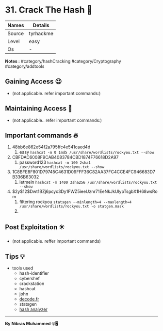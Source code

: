 # 31. Crack The Hash 🧭
Names | Details
--------|-----
Source | tyrhackme
Level | easy
Os | -

**Notes :**
#category/hashCracking 
#category/Cryptography 
#category/addtools 


## Gaining Access 😉
- (not applicable. refer important commands:)



## Maintaining Access 🥷
- (not applicable.. refer important commands:)


## Important commands 🔥
1. 48bb6e862e54f2a795ffc4e541caed4d
	1. easy `hashcat -m 0 1md5 /usr/share/wordlists/rockyou.txt --show`
2. CBFDAC6008F9CAB4083784CBD1874F76618D2A97
	1. password123 `hashcat -m 100 2sha1 /usr/share/wordlists/rockyou.txt --show`
3. 1C8BFE8F801D79745C4631D09FFF36C82AA37FC4CCE4FC946683D7B336B63032
	1. letmein `hashcat -m 1400 3sha256 /usr/share/wordlists/rockyou.txt --show`
4. \$2y\$12$Dwt1BZj6pcyc3Dy1FWZ5ieeUznr71EeNkJkUlypTsgbX1H68wsRom
	1. filtering rockyou `statsgen --minlength=4 --maxlength=4 /usr/share/wordlists/rockyou.txt -o statgen.mask`
	2. 

## Post Exploitation ✴️
- (not applicable. reffer important commands)
## Tips 💡
- tools used
	- hash-identifier
	- cybershef
	- crackstation
	- hashcat
	- john
	- [decode.fr](https://www.dcode.fr/cipher-identifier)
	- statsgen
	- [hash analyzer](https://www.tunnelsup.com/hash-analyzer/)
--------------------------------
**By Nibras Muhammed** 🤓🖥️






